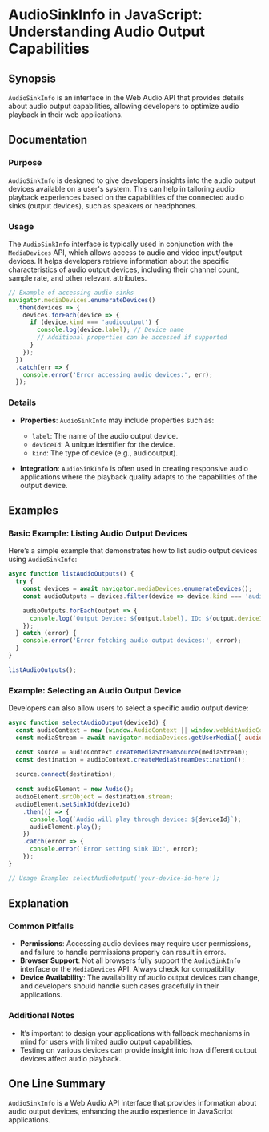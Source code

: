 <!--
Meta Description: # AudioSinkInfo in JavaScript: Understanding Audio Output Capabilities ## Synopsis `AudioSinkInfo` is an interface in the Web Audio API that provides ...
Meta Keywords: audio, output, devices, device, error
-->

# AudioSinkInfo in JavaScript: Understanding Audio Output Capabilities

## Synopsis
`AudioSinkInfo` is an interface in the Web Audio API that provides details about audio output capabilities, allowing developers to optimize audio playback in their web applications.

## Documentation
### Purpose
`AudioSinkInfo` is designed to give developers insights into the audio output devices available on a user's system. This can help in tailoring audio playback experiences based on the capabilities of the connected audio sinks (output devices), such as speakers or headphones.

### Usage
The `AudioSinkInfo` interface is typically used in conjunction with the `MediaDevices` API, which allows access to audio and video input/output devices. It helps developers retrieve information about the specific characteristics of audio output devices, including their channel count, sample rate, and other relevant attributes.

```javascript
// Example of accessing audio sinks
navigator.mediaDevices.enumerateDevices()
  .then(devices => {
    devices.forEach(device => {
      if (device.kind === 'audiooutput') {
        console.log(device.label); // Device name
        // Additional properties can be accessed if supported
      }
    });
  })
  .catch(err => {
    console.error('Error accessing audio devices:', err);
  });
```

### Details
- **Properties**: `AudioSinkInfo` may include properties such as:
  - `label`: The name of the audio output device.
  - `deviceId`: A unique identifier for the device.
  - `kind`: The type of device (e.g., audiooutput).
  
- **Integration**: `AudioSinkInfo` is often used in creating responsive audio applications where the playback quality adapts to the capabilities of the output device. 

## Examples
### Basic Example: Listing Audio Output Devices
Here’s a simple example that demonstrates how to list audio output devices using `AudioSinkInfo`:

```javascript
async function listAudioOutputs() {
  try {
    const devices = await navigator.mediaDevices.enumerateDevices();
    const audioOutputs = devices.filter(device => device.kind === 'audiooutput');

    audioOutputs.forEach(output => {
      console.log(`Output Device: ${output.label}, ID: ${output.deviceId}`);
    });
  } catch (error) {
    console.error('Error fetching audio output devices:', error);
  }
}

listAudioOutputs();
```

### Example: Selecting an Audio Output Device
Developers can also allow users to select a specific audio output device:

```javascript
async function selectAudioOutput(deviceId) {
  const audioContext = new (window.AudioContext || window.webkitAudioContext)();
  const mediaStream = await navigator.mediaDevices.getUserMedia({ audio: true });

  const source = audioContext.createMediaStreamSource(mediaStream);
  const destination = audioContext.createMediaStreamDestination();
  
  source.connect(destination);
  
  const audioElement = new Audio();
  audioElement.srcObject = destination.stream;
  audioElement.setSinkId(deviceId)
    .then(() => {
      console.log(`Audio will play through device: ${deviceId}`);
      audioElement.play();
    })
    .catch(error => {
      console.error('Error setting sink ID:', error);
    });
}

// Usage Example: selectAudioOutput('your-device-id-here');
```

## Explanation
### Common Pitfalls
- **Permissions**: Accessing audio devices may require user permissions, and failure to handle permissions properly can result in errors.
- **Browser Support**: Not all browsers fully support the `AudioSinkInfo` interface or the `MediaDevices` API. Always check for compatibility.
- **Device Availability**: The availability of audio output devices can change, and developers should handle such cases gracefully in their applications.

### Additional Notes
- It’s important to design your applications with fallback mechanisms in mind for users with limited audio output capabilities.
- Testing on various devices can provide insight into how different output devices affect audio playback.

## One Line Summary
`AudioSinkInfo` is a Web Audio API interface that provides information about audio output devices, enhancing the audio experience in JavaScript applications.
